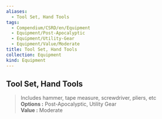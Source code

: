 ```yaml
---
aliases:
  - Tool Set, Hand Tools
tags:
  - Compendium/CSRD/en/Equipment
  - Equipment/Post-Apocalyptic
  - Equipment/Utility-Gear
  - Equipment/Value/Moderate
title: Tool Set, Hand Tools
collection: Equipment
kind: Equipment
---
```

## Tool Set, Hand Tools  
  
>Includes hammer, tape measure, screwdriver, pliers, etc  
> **Options :** Post-Apocalyptic, Utility Gear  
> **Value :** Moderate